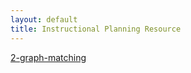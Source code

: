 ```yaml
---
layout: default
title: Instructional Planning Resource
---
```


[2-graph-matching](/motion/2-graph-matching.pdf)
